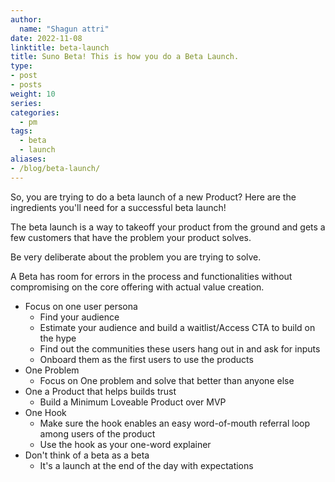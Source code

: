 ```yaml
---
author:
  name: "Shagun attri"
date: 2022-11-08
linktitle: beta-launch
title: Suno Beta! This is how you do a Beta Launch.
type:
- post
- posts
weight: 10
series:
categories:
  - pm
tags:
  - beta
  - launch
aliases:
- /blog/beta-launch/
---
```


So, you are trying to do a beta launch of a new Product? Here are the ingredients you'll need for a successful beta launch!

The beta launch is a way to takeoff your product from the ground and gets a few customers that have the problem your product solves. 

Be very deliberate about the problem you are trying to solve.

A Beta has room for errors in the process and functionalities without compromising on the core offering with actual value creation.

- Focus on one user persona
  - Find your audience 
  - Estimate your audience and build a waitlist/Access CTA to build on the hype
  - Find out the communities these users hang out in and ask for inputs 
  - Onboard them as the first users to use the products 
- One Problem
  - Focus on One problem and solve that better than anyone else 
- One a Product that helps builds trust
  - Build a Minimum Loveable Product over MVP
- One Hook
  - Make sure the hook enables an easy word-of-mouth referral loop among users of the product
  - Use the hook as your one-word explainer
- Don't think of a beta as a beta
  - It's a launch at the end of the day with expectations
